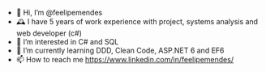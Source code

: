 - 👋 Hi, I’m @feelipemendes
- 🕰️ I have 5 years of work experience with project, systems analysis and web developer (c#)
- 👀 I’m interested in C# and SQL
- 🌱 I’m currently learning DDD, Clean Code, ASP.NET 6 and EF6
- 📫 How to reach me https://www.linkedin.com/in/feelipemendes/

<!---
feelipemendes/feelipemendes is a ✨ special ✨ repository because its `README.md` (this file) appears on your GitHub profile.
You can click the Preview link to take a look at your changes.
--->
